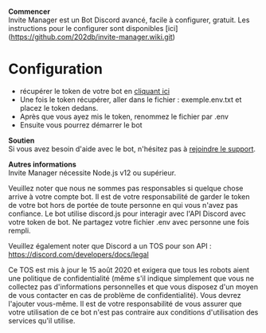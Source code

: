 
**Commencer**  
Invite Manager est un Bot Discord avancé, facile à configurer, gratuit. Les instructions pour le configurer sont disponibles [ici] (https://github.com/202db/invite-manager.wiki.git)

# Configuration 

- récupérer le token de votre bot en [cliquant ici](https://discord.com/developers)
- Une fois le token récupérer, aller dans le fichier : exemple.env.txt et placez le token dedans.
- Après que vous ayez mis le token, renommez le fichier par .env
- Ensuite vous pourrez démarrer le bot

**Soutien**  
Si vous avez besoin d'aide avec le bot, n'hésitez pas à [rejoindre le support](https://discord.gg/spacehosts).

**Autres informations**  
Invite Manager nécessite Node.js v12 ou supérieur.   


Veuillez noter que nous ne sommes pas responsables si quelque chose arrive à votre compte bot. Il est de votre responsabilité de garder le token de votre bot hors de portée de toute personne en qui vous n'avez pas confiance. Le bot utilise discord.js pour interagir avec l'API Discord avec votre token de bot. Ne partagez votre fichier .env avec personne une fois rempli.

Veuillez également noter que Discord a un TOS pour son API : https://discord.com/developers/docs/legal

Ce TOS est mis à jour le 15 août 2020 et exigera que tous les robots aient une politique de confidentialité (même s'il indique simplement que vous ne collectez pas d'informations personnelles et que vous disposez d'un moyen de vous contacter en cas de problème de confidentialité). Vous devrez l'ajouter vous-même.
Il est de votre responsabilité de vous assurer que votre utilisation de ce bot n'est pas contraire aux conditions d'utilisation des services qu'il utilise.
